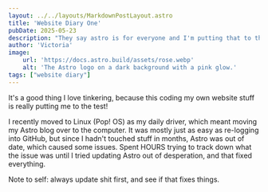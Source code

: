 ```yaml
---
layout: ../../layouts/MarkdownPostLayout.astro
title: 'Website Diary One'
pubDate: 2025-05-23
description: "They say astro is for everyone and I'm putting that to the test."
author: 'Victoria'
image:
    url: 'https://docs.astro.build/assets/rose.webp'
    alt: 'The Astro logo on a dark background with a pink glow.'
tags: ["website diary"]
---
```

It's a good thing I love tinkering, because this coding my own website stuff is really putting me to the test!

I recently moved to Linux (Pop! OS) as my daily driver, which meant moving my Astro blog over to the computer. It was mostly just as easy as re-logging into GitHub, but since I hadn't touched stuff in months, Astro was out of date, which caused some issues. Spent HOURS trying to track down what the issue was until I tried updating Astro out of desperation, and that fixed everything.

Note to self: always update shit first, and see if that fixes things.

